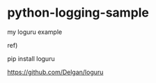 # python-logging-sample


my loguru example 

ref)

pip install loguru

https://github.com/Delgan/loguru
